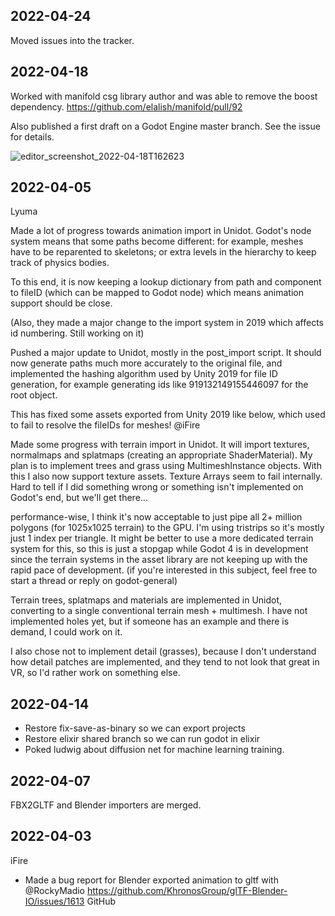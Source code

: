 
## 2022-04-24

Moved issues into the tracker.

## 2022-04-18

Worked with manifold csg library author and was able to remove the boost dependency. https://github.com/elalish/manifold/pull/92

Also published a first draft on a Godot Engine master branch. See the issue for details.

![editor_screenshot_2022-04-18T162623](https://user-images.githubusercontent.com/32321/164022263-6c6654f7-db05-4e14-96ac-a6eda7fa760c.png)

## 2022-04-05

Lyuma

Made a lot of progress towards animation import in Unidot. Godot's node system means that some paths become different: for example, meshes have to be reparented to skeletons; or extra levels in the hierarchy to keep track of physics bodies.

To this end, it is now keeping a lookup dictionary from path and component to fileID (which can be mapped to Godot node) which means animation support should be close.

(Also, they made a major change to the import system in 2019 which affects id numbering. Still working on it)

Pushed a major update to Unidot, mostly in the post_import script. It should now generate paths much more accurately to the original file, and implemented the hashing algorithm used by Unity 2019 for file ID generation, for example generating ids like 919132149155446097 for the root object.

This has fixed some assets exported from Unity 2019 like below, which used to fail to resolve the fileIDs for meshes! @iFire 

Made some progress with terrain import in Unidot. It will import textures, normalmaps and splatmaps (creating an appropriate ShaderMaterial). My plan is to implement trees and grass using MultimeshInstance objects. With this I also now support texture assets. Texture Arrays seem to fail internally. Hard to tell if I did something wrong or something isn't implemented on Godot's end, but we'll get there...

performance-wise, I think it's now acceptable to just pipe all 2+ million polygons (for 1025x1025 terrain) to the GPU. I'm using tristrips so it's mostly just 1 index per triangle. It might be better to use a more dedicated terrain system for this, so this is just a stopgap while Godot 4 is in development since the terrain systems in the asset library are not keeping up with the rapid pace of development.
(if you're interested in this subject, feel free to start a thread or reply on godot-general) 

Terrain trees, splatmaps and materials are implemented in Unidot, converting to a single conventional terrain mesh + multimesh. I have not implemented holes yet, but if someone has an example and there is demand, I could work on it.

I also chose not to implement detail (grasses), because I don't understand how detail patches are implemented, and they tend to not look that great in VR, so I'd rather work on something else.

## 2022-04-14

* Restore fix-save-as-binary so we can export projects
* Restore elixir shared branch so we can run godot in elixir
* Poked ludwig about diffusion net for machine learning training. 

## 2022-04-07

FBX2GLTF and Blender importers are merged.

## 2022-04-03

iFire

* Made a bug report for Blender exported animation to gltf with @RockyMadio https://github.com/KhronosGroup/glTF-Blender-IO/issues/1613
GitHub
